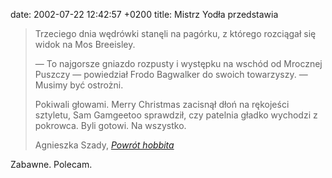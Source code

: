 date: 2002-07-22 12:42:57 +0200
title: Mistrz Yodła przedstawia

> Trzeciego dnia wędrówki stanęli na pagórku, z którego rozciągał się widok na Mos Breeisley.
>
> — To najgorsze gniazdo rozpusty i występku na wschód od Mrocznej Puszczy — powiedział Frodo Bagwalker do swoich towarzyszy. — Musimy być ostrożni.
>
> Pokiwali głowami. Merry Christmas zacisnął dłoń na rękojeści sztyletu, Sam Gamgeetoo sprawdził, czy patelnia gładko wychodzi z pokrowca. Byli gotowi. Na wszystko.
>
> Agnieszka Szady, <cite>[Powrót hobbita](http://esensja.pl/magazyn/2002/05/iso/04_11.html 'Esensja 5/2001')</cite>

Zabawne. Polecam.
